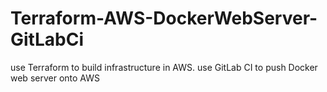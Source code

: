 # Terraform-AWS-DockerWebServer-GitLabCi
use Terraform to build infrastructure in AWS. use GitLab CI to push Docker web server onto AWS
